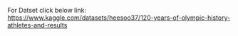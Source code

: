 For Datset click below link:
                    https://www.kaggle.com/datasets/heesoo37/120-years-of-olympic-history-athletes-and-results
